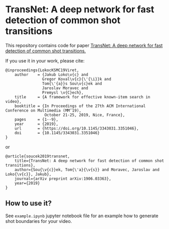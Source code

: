 # TransNet: A deep network for fast detection of common shot transitions
This repository contains code for paper
[TransNet: A deep network for fast detection of common shot transitions.](https://arxiv.org/abs/1906.03363)

If you use it in your work, please cite:

    @inproceedings{LokocKSMC19Viret,
        author    = {Jakub Loko\v{c} and
                    Gregor Koval\v{c}{\'{\i}}k and
                    Tom{\'{a}}s Sou\v{c}ek and
                    Jaroslav Moravec and
                    Premysl \v{C}ech},
        title     = {A framework for effective known-item search in video},
        booktitle = {In Proceedings of the 27th ACM International Conference on Multimedia (MM’19),
                     October 21-25, 2019, Nice, France},
        pages     = {1--9},
        year      = {2019},
        url       = {https://doi.org/10.1145/3343031.3351046},
        doi       = {10.1145/3343031.3351046}
    }

or

    @article{soucek2019transnet,
        title={TransNet: A deep network for fast detection of common shot transitions},
        author={Sou{\v{c}}ek, Tom{\'a}{\v{s}} and Moravec, Jaroslav and Loko{\v{c}}, Jakub},
        journal={arXiv preprint arXiv:1906.03363},
        year={2019}
    }
    
## How to use it?
See `example.ipynb` jupyter notebook file for an example how to generate shot boundaries for your video.
